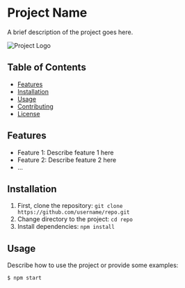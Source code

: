 # Project Name

A brief description of the project goes here.

![Project Logo](./images/logo.png)

## Table of Contents

- [Features](#features)
- [Installation](#installation)
- [Usage](#usage)
- [Contributing](#contributing)
- [License](#license)

## Features

- Feature 1: Describe feature 1 here
- Feature 2: Describe feature 2 here
- ...

## Installation

1. First, clone the repository: `git clone https://github.com/username/repo.git`
2. Change directory to the project: `cd repo`
3. Install dependencies: `npm install`

## Usage

Describe how to use the project or provide some examples:

```bash
$ npm start
